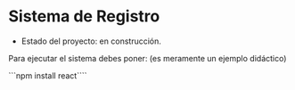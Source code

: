 <h1>Sistema de Registro</h1>

- Estado del proyecto: en construcción.

Para ejecutar el sistema debes poner: (es meramente un ejemplo didáctico)

```npm install react````
